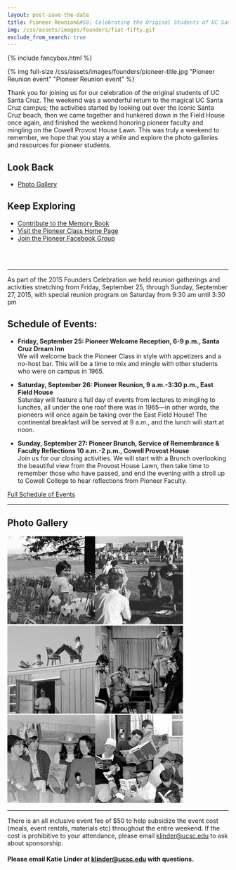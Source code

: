 ```yaml
---
layout: post-save-the-date
title: Pioneer Reunion&#58; Celebrating the Original Students of UC Santa Cruz
img: /css/assets/images/founders/fiat-fifty.gif
exclude_from_search: true
---
```


{% include fancybox.html %}

{% img full-size /css/assets/images/founders/pioneer-title.jpg "Pioneer Reunion event" "Pioneer Reunion event" %}

Thank you for joining us for our celebration of the original students of UC Santa Cruz. The weekend was a wonderful return to the magical UC Santa Cruz campus; the activities started by looking out over the iconic Santa Cruz beach, then we came together and hunkered down in the Field House once again, and finished the weekend honoring pioneer faculty and mingling on the Cowell Provost House Lawn. This was truly a weekend to remember, we hope that you stay a while and explore the photo galleries and resources for pioneer students.

## Look Back

<ul class="highlight-list">
<li><a href="https://www.flickr.com/photos/125282631@N08/sets/72157658847473429/#For%20more%20photos,%20click%20here%20to%20view%20the%20complete%20album">Photo Gallery</a></li>
</ul>

## Keep Exploring

<ul class="highlight-list">
<li><a href="https://docs.google.com/a/ucsc.edu/forms/d/1O3xRZfo7kJ8Ube0iYOLZAzIjrU92lk2dpccrIiQlFZ4/viewform#Submit%20your%20memory%20book%20response%20here">Contribute to the Memory Book</a></li>
<li><a href="http://alumni.ucsc.edu/pioneer-memory-book/">Visit the Pioneer Class Home Page</a></li>
<li><a href="https://www.facebook.com/groups/848465011856725/">Join the Pioneer Facebook Group</a></li>
</ul>

<br>
<br>

***

As part of the 2015 Founders Celebration we held reunion gatherings and activities stretching from Friday, September 25, through Sunday, September 27, 2015, with special reunion program on Saturday from 9:30 am until 3:30 pm

## Schedule of Events:

- **Friday, September 25: Pioneer Welcome Reception, 6-9 p.m., Santa Cruz Dream Inn** <br />
We will welcome back the Pioneer Class in style with appetizers and a no-host bar. This will be a time to mix and mingle with other students who were on campus in 1965.

- **Saturday, September 26: Pioneer Reunion, 9 a.m.-3:30 p.m., East Field House** <br />
Saturday will feature a full day of events from lectures to mingling to lunches, all under the one roof there was in 1965—in other words, the pioneers will once again be taking over the East Field House! The continental breakfast will be served at 9 a.m., and the lunch will start at noon.

- **Sunday, September 27: Pioneer Brunch, Service of Remembrance & Faculty Reflections 10 a.m.-2 p.m., Cowell Provost House** <br />
Join us for our closing activities. We will start with a Brunch overlooking the beautiful view from the Provost House Lawn, then take time to remember those who have passed, and end the evening with a stroll up to Cowell College to hear reflections from Pioneer Faculty.

<a href="/founders/pioneer-schedules/" class="full-width-button" style="float: none !important;">Full Schedule of Events</a>

<!-- <a href="http://50years.ucsc.edu/founders/reunion-parking-info.html" class="full-width-button" style="float: none !important;">Parking Information</a> -->

<!-- <a href="https://securelb.imodules.com/s/1069/index.aspx?sid=1069&gid=1&pgid=1945&cid=3633" class="full-width-button" style="float: none !important;">RSVP for Pioneer Reunion</a> -->

<!--

***

<center><h3><a href="http://connect.ucsc.edu/s/1069/index.aspx?sid=1069&gid=1&pgid=1946&cid=3634&fid=3633">See Who's Coming</a></h3></center>

- On Saturday evening, a local Pioneer Class alumni will be hosting a casual get-together for the Pioneer Class from 6 p.m. to Midnight at his home. This event is open to all pioneers, for those going to the Fiat Fifty event, feel free to join us after dinner. This event will be BYO drinks and food, though some hors d’oeuvres will be served. To find out more information about how to get there and how to register for this event, please email Katie at [klinder@ucsc.edu](mailto:klinder@ucsc.edu). [Click here to see a list of who has registered](https://docs.google.com/spreadsheets/d/1ytldMFR5r3rBzjsifA4K9--iI9aZBPH8H1aosgafHA0/pubhtml?gid=0&single=true).

#### [Connect on Facebook](https://www.facebook.com/groups/848465011856725/?notif_t=group_r2j_approved)

***

## Help Us Connect

We're missing more than 300 email addresses for the pioneer group. To help make this gathering complete, help us by sharing the word with those you know, as well as by passing on any contact info for your fellow pioneers that we're missing. Below is a list organized first by location (trailer numbers from 1965 and the off-campus crew), then by last name. Please email any updated email addresses, phone numbers, or mailing addresses directly to Katie Linder at [klinder@ucsc.edu](mailto:klinder@ucsc.edu).

<iframe width="100%" height="400px" style="width:100%; max-height:400px; margin-bottom:1em;" src="https://docs.google.com/spreadsheets/d/1s623B6cEwdkUWzffO7Xu_2YLASD8LnoudTj_VsfiWNw/pubhtml?gid=0&amp;single=true&amp;widget=true&amp;headers=false"></iframe>

-->

***

## Photo Gallery

<a href="/css/assets/images/founders/photos/1.jpg" class="fancybox fancy-thumb" title="Unidentified student in daffodil patch outside the Cowell College dining hall"><img src="/css/assets/images/founders/photos/1-thumb.jpg" class="fancy-thumb" alt="Unidentified student in daffodil patch outside the Cowell College dining hall, with the housing trailers in the background"></a><a href="/css/assets/images/founders/photos/2.jpg" class="fancybox fancy-thumb" title="Spring Thing, May 11-14, 1967: students on the East Field, with the housing trailers in the background"><img src="/css/assets/images/founders/photos/2-thumb.jpg" class="fancy-thumb" alt="Students on the East Field, with the housing trailers in the background"></a><a href="/css/assets/images/founders/photos/3.jpg" class="fancybox fancy-thumb" title="Pioneer Class: residents of Bitter End trailer"><img src="/css/assets/images/founders/photos/3-thumb.jpg" class="fancy-thumb" alt="Pioneer Class: residents of Bitter End trailer"></a><a href="/css/assets/images/founders/photos/4.jpg" class="fancybox fancy-thumb" title="Pioneer Class: residents of unidentified trailer"><img src="/css/assets/images/founders/photos/4-thumb.jpg" class="fancy-thumb" alt="Pioneer Class: residents of unidentified trailer"></a><a href="/css/assets/images/founders/photos/5.jpg" class="fancybox fancy-thumb" title="EPioneer Class: residents of Parnassus trailer: Maxine Kaye, Flinn Moore, Kathy Murphy, Suzanne Shellaby, Lynne Barber, Carole Sandillo, unidentified"><img src="/css/assets/images/founders/photos/5-thumb.jpg" class="fancy-thumb" alt="Pioneer Class: residents of Parnassus trailer: Maxine Kaye, Flinn Moore, Kathy Murphy, Suzanne Shellaby, Lynne Barber, Carole Sandillo, unidentified"></a><a href="/css/assets/images/founders/photos/6.jpg" class="fancybox fancy-thumb" title="Pioneer Class: residents of the Fighting Cocks trailer"><img src="/css/assets/images/founders/photos/6-thumb.jpg" class="fancy-thumb" alt="Pioneer Class: residents of the Fighting Cocks trailer"></a>

***

There is an all inclusive event fee of $50 to help subsidize the event cost (meals, event rentals, materials etc) throughout the entire weekend. If the cost is prohibitive to your attendance, please email [klinder@ucsc.edu](mailto:klinder@ucsc.edu) to ask about sponsorship.


#### Please email Katie Linder at [klinder@ucsc.edu](mailto:klinder@ucsc.edu) with questions.
